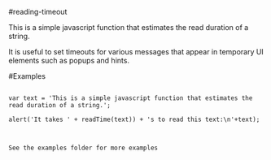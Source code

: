 #reading-timeout

This is a simple javascript function that estimates the read duration of a string.

It is useful to set timeouts for various messages that appear in temporary UI elements such as popups and hints.

#Examples

```

var text = 'This is a simple javascript function that estimates the read duration of a string.';

alert('It takes ' + readTime(text)) + 's to read this text:\n'+text);



See the examples folder for more examples